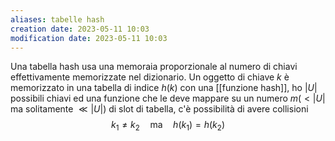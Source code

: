 ```yaml
---
aliases: tabelle hash
creation date: 2023-05-11 10:03
modification date: 2023-05-11 10:03
---
```




Una tabella hash usa una memoraia proporzionale al numero di chiavi effettivamente memorizzate nel dizionario. Un oggetto di chiave $k$ è memorizzato in una tabella di indice $h(k)$ con una [[funzione hash]], ho $|U|$ possibili chiavi ed una funzione che le deve mappare su un numero $m (< |U|$ ma solitamente $\ll |U|$) di slot di tabella, c'è possibilità di avere collisioni
$$ k_{1} \neq k_{2}\quad\text{ma}\quad h(k_{1}) = h(k_{2})$$


